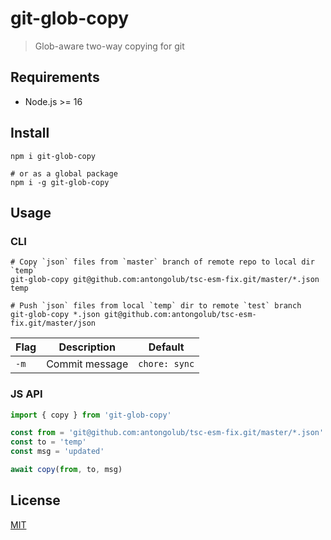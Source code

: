 # git-glob-copy
> Glob-aware two-way copying for git

## Requirements
* Node.js >= 16

## Install
```shell
npm i git-glob-copy

# or as a global package
npm i -g git-glob-copy
```

## Usage
### CLI
```shell
# Copy `json` files from `master` branch of remote repo to local dir `temp`
git-glob-copy git@github.com:antongolub/tsc-esm-fix.git/master/*.json temp

# Push `json` files from local `temp` dir to remote `test` branch
git-glob-copy *.json git@github.com:antongolub/tsc-esm-fix.git/master/json
```
| Flag | Description    | Default       |
|------|----------------|---------------|
| `-m` | Commit message | `chore: sync` |

### JS API
```js
import { copy } from 'git-glob-copy'

const from = 'git@github.com:antongolub/tsc-esm-fix.git/master/*.json'
const to = 'temp'
const msg = 'updated'

await copy(from, to, msg)
```

## License
[MIT](./LICENSE)
